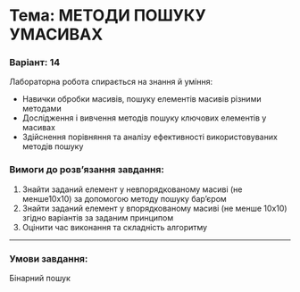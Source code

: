 # Тема: МЕТОДИ ПОШУКУ УМАСИВАХ
### Варіант: 14

Лабораторна робота спирається на знання й уміння: 
- Навички обробки масивів, пошуку елементів масивів різними методами
- Дослідження і вивчення методів пошуку ключових елементів у масивах
- Здійснення порівняння та аналізу ефективності використовуваних методів пошуку

### Вимоги до розв’язання завдання: <br>
1. Знайти заданий елемент у невпорядкованому масиві (не менше10х10) за допомогою методу пошуку бар’єром
2. Знайти заданий елемент у впорядкованому масиві (не менше 10х10) згідно варіантів за заданим принципом
3. Оцінити час виконання та складність алгоритму
---
### Умови завдання: <br>
Бінарний пошук